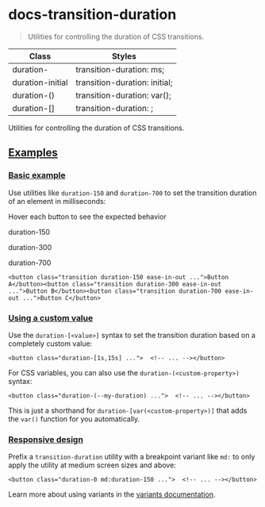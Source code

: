 # docs-transition-duration

> Utilities for controlling the duration of CSS transitions.

| Class                        | Styles                                       |
| ---------------------------- | -------------------------------------------- |
| duration-<number>            | transition-duration: <number>ms;             |
| duration-initial             | transition-duration: initial;                |
| duration-(<custom-property>) | transition-duration: var(<custom-property>); |
| duration-[<value>]           | transition-duration: <value>;                |

Utilities for controlling the duration of CSS transitions.

## [Examples](#examples)

### [Basic example](#basic-example)

Use utilities like `duration-150` and `duration-700` to set the transition duration of an element in milliseconds:

Hover each button to see the expected behavior

duration-150

duration-300

duration-700

    <button class="transition duration-150 ease-in-out ...">Button A</button><button class="transition duration-300 ease-in-out ...">Button B</button><button class="transition duration-700 ease-in-out ...">Button C</button>

### [Using a custom value](#using-a-custom-value)

Use the `duration-[<value>]` syntax to set the transition duration based on a completely custom value:

    <button class="duration-[1s,15s] ...">  <!-- ... --></button>

For CSS variables, you can also use the `duration-(<custom-property>)` syntax:

    <button class="duration-(--my-duration) ...">  <!-- ... --></button>

This is just a shorthand for `duration-[var(<custom-property>)]` that adds the `var()` function for you automatically.

### [Responsive design](#responsive-design)

Prefix a `transition-duration` utility with a breakpoint variant like `md:` to only apply the utility at medium screen sizes and above:

    <button class="duration-0 md:duration-150 ...">  <!-- ... --></button>

Learn more about using variants in the [variants documentation](/docs/hover-focus-and-other-states).
